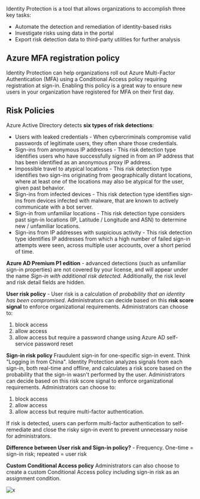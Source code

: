 Identity Protection is a tool that allows organizations to accomplish three key tasks:
- Automate the detection and remediation of identity-based risks
- Investigate risks using data in the portal
- Export risk detection data to third-party utilities for further analysis

## Azure MFA registration policy
Identity Protection can help organizations roll out Azure Multi-Factor Authentication (MFA) using a Conditional Access policy requiring registration at sign-in. Enabling this policy is a great way to ensure new users in your organization have registered for MFA on their first day. 

## Risk Policies

Azure Active Directory detects **six types of risk detections**:
- Users with leaked credentials - When cybercriminals compromise valid passwords of legitimate users, they often share those credentials.
- Sign-ins from anonymous IP addresses - This risk detection type identifies users who have successfully signed in from an IP address that has been identified as an anonymous proxy IP address.
- Impossible travel to atypical locations - This risk detection type identifies two sign-ins originating from geographically distant locations, where at least one of the locations may also be atypical for the user, given past behavior.
- Sign-ins from infected devices - This risk detection type identifies sign-ins from devices infected with malware, that are known to actively communicate with a bot server.
- Sign-in from unfamiliar locations - This risk detection type considers past sign-in locations (IP, Latitude / Longitude and ASN) to determine new / unfamiliar locations.
- Sign-ins from IP addresses with suspicious activity - This risk detection type identifies IP addresses from which a high number of failed sign-in attempts were seen, across multiple user accounts, over a short period of time.

**Azure AD Premium P1 edition** - advanced detections (such as unfamiliar sign-in properties) are not covered by your license, and will appear under the name *Sign-in with additional risk detected*. Additionally, the risk level and risk detail fields are hidden.

**User risk policy** - User risk is a calculation of *probability that an identity has been compromised*. Administrators can decide based on this **risk score signal** to enforce organizational requirements. Administrators can choose to:
1. block access
2. allow access
3. allow access but require a password change using Azure AD self-service password reset

**Sign-in risk policy**
Fraudulent sign-in for one-specific sign-in event. Think "Logging in from China". Identity Protection analyzes signals from each sign-in, both real-time and offline, and calculates a risk score based on the probability that the sign-in wasn't performed by the user. Administrators can decide based on this risk score signal to enforce organizational requirements. Administrators can choose to:
1. block access
2. allow access
3. allow access but require multi-factor authentication.

If risk is detected, users can perform multi-factor authentication to self-remediate and close the risky sign-in event to prevent unnecessary noise for administrators.

**Difference between User risk and Sign-in policy?** - Frequency. One-time = sign-in risk; repeated = user risk

**Custom Conditional Access policy**
Administrators can also choose to create a custom Conditional Access policy including sign-in risk as an assignment condition.

![x](https://i.imgur.com/Sawp0dx.png)
